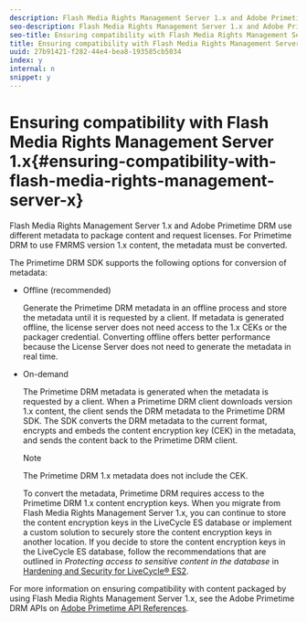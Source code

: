 ```yaml
---
description: Flash Media Rights Management Server 1.x and Adobe Primetime DRM use different metadata to package content and request licenses. For Primetime DRM to use FMRMS version 1.x content, the metadata must be converted.
seo-description: Flash Media Rights Management Server 1.x and Adobe Primetime DRM use different metadata to package content and request licenses. For Primetime DRM to use FMRMS version 1.x content, the metadata must be converted.
seo-title: Ensuring compatibility with Flash Media Rights Management Server 1.x
title: Ensuring compatibility with Flash Media Rights Management Server 1.x
uuid: 27b91421-f282-44e4-bea8-193585cb5034
index: y
internal: n
snippet: y
---
```


# Ensuring compatibility with Flash Media Rights Management Server 1.x{#ensuring-compatibility-with-flash-media-rights-management-server-x}

Flash Media Rights Management Server 1.x and Adobe Primetime DRM use different metadata to package content and request licenses. For Primetime DRM to use FMRMS version 1.x content, the metadata must be converted.

The Primetime DRM SDK supports the following options for conversion of metadata:

* Offline (recommended)

  Generate the Primetime DRM metadata in an offline process and store the metadata until it is requested by a client. If metadata is generated offline, the license server does not need access to the 1.x CEKs or the packager credential. Converting offline offers better performance because the License Server does not need to generate the metadata in real time. 
* On-demand

  The Primetime DRM metadata is generated when the metadata is requested by a client. When a Primetime DRM client downloads version 1.x content, the client sends the DRM metadata to the Primetime DRM SDK. The SDK converts the DRM metadata to the current format, encrypts and embeds the content encryption key (CEK) in the metadata, and sends the content back to the Primetime DRM client.

  >[!NOTE]
  >
  >The Primetime DRM 1.x metadata does not include the CEK.

  To convert the metadata, Primetime DRM requires access to the Primetime DRM 1.x content encryption keys. When you migrate from Flash Media Rights Management Server 1.x, you can continue to store the content encryption keys in the LiveCycle ES database or implement a custom solution to securely store the content encryption keys in another location. If you decide to store the content encryption keys in the LiveCycle ES database, follow the recommendations that are outlined in *Protecting access to sensitive content in the database* in [Hardening and Security for LiveCycle® ES2](http://help.adobe.com/en_US/livecycle/9.0/securityHardening.pdf).

For more information on ensuring compatibility with content packaged by using Flash Media Rights Management Server 1.x, see the Adobe Primetime DRM APIs on [Adobe Primetime API References](http://help.adobe.com/en_US/primetime/api/index.html#api-Adobe_Primetime_API_References). 
